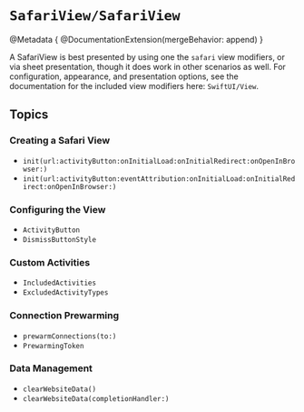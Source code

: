 #  ``SafariView/SafariView``

@Metadata {
    @DocumentationExtension(mergeBehavior: append)
}

A SafariView is best presented by using one the `safari` view modifiers, or via sheet presentation, though it does work in other scenarios as well. For configuration, appearance, and presentation options, see the documentation for the included view modifiers here: ``SwiftUI/View``.

## Topics

### Creating a Safari View

- ``init(url:activityButton:onInitialLoad:onInitialRedirect:onOpenInBrowser:)``
- ``init(url:activityButton:eventAttribution:onInitialLoad:onInitialRedirect:onOpenInBrowser:)``

### Configuring the View

- ``ActivityButton``
- ``DismissButtonStyle``

### Custom Activities

- ``IncludedActivities``
- ``ExcludedActivityTypes``

### Connection Prewarming

- ``prewarmConnections(to:)``
- ``PrewarmingToken``

### Data Management

- ``clearWebsiteData()``
- ``clearWebsiteData(completionHandler:)``
